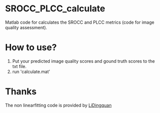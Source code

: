 # SROCC_PLCC_calculate
Matlab code for calculates the SROCC and PLCC metrics (code for image quality assessment).

# How to use?
1. Put your predicted image quality scores and gound truth scores to the txt file.
2. run 'calculate.mat'

# Thanks
The non linearfitting code is provided by [LiDingquan](https://github.com/lidq92/CNNIQA) 

